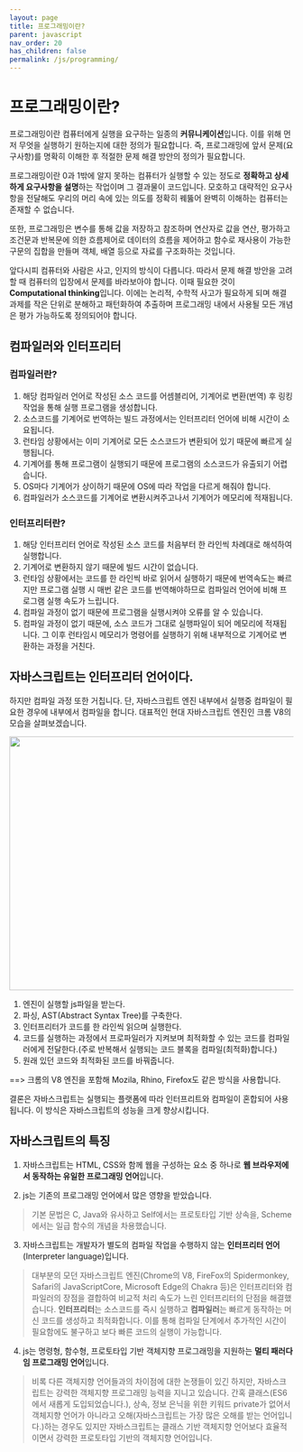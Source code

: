 ```yaml
---
layout: page
title: 프로그래밍이란?
parent: javascript
nav_order: 20
has_children: false
permalink: /js/programming/
---
```


# 프로그래밍이란?
프로그래밍이란 컴퓨터에게 실행을 요구하는 일종의 **커뮤니케이션**입니다. 이를 위해 먼저 무엇을 실행하기 원하는지에 대한 정의가 필요합니다. 즉, 프로그래밍에 앞서 문제(요구사항)를 명확히 이해한 후 적절한 문제 해결 방안의 정의가 필요합니다.

프로그래밍이란 0과 1밖에 알지 못하는 컴퓨터가 실행할 수 있는 정도로 **정확하고 상세하게 요구사항을 설명**하는 작업이며 그 결과물이 코드입니다. 모호하고 대략적인 요구사항을 전달해도 우리의 머리 속에 있는 의도를 정확히 꿰뚫어 완벽히 이해하는 컴퓨터는 존재할 수 없습니다.

또한, 프로그래밍은 변수를 통해 값을 저장하고 참조하며 연산자로 값을 연산, 평가하고 조건문과 반복문에 의한 흐름제어로 데이터의 흐름을 제어하고 함수로 재사용이 가능한 구문의 집합을 만들며 객체, 배열 등으로 자료를 구조화하는 것입니다.

앞다시피 컴퓨터와 사람은 사고, 인지의 방식이 다릅니다. 따라서 문제 해결 방안을 고려할 때 컴퓨터의 입장에서 문제를 바라보아야 합니다. 이때 필요한 것이 **Computational thinking**입니다. 이에는 논리적, 수학적 사고가 필요하게 되며 해결 과제를 작은 단위로 분해하고 패턴화하여 추출하며 프로그래밍 내에서 사용될 모든 개념은 평가 가능하도록 정의되어야 합니다.

## 컴파일러와 인터프리터
### 컴파일러란?
1. 해당 컴파일러 언어로 작성된 소스 코드를 어셈블리어, 기계어로 변환(번역) 후 링킹 작업을 통해 실행 프로그램을 생성합니다.
2. 소스코드를 기계어로 번역하는 빌드 과정에서는 인터프리터 언어에 비해 시간이 소요됩니다.
3. 런타임 상황에서는 이미 기계어로 모든 소스코드가 변환되어 있기 때문에 빠르게 실행됩니다.
4. 기계어를 통해 프로그램이 실행되기 때문에 프로그램의 소스코드가 유출되기 어렵습니다.
5. OS마다 기계어가 상이하기 때문에 OS에 따라 작업을 다르게 해줘야 합니다.
6. 컴파일러가 소스코드를 기계어로 변환시켜주고나서 기계어가 메모리에 적재됩니다.

### 인터프리터란?
1. 해당 인터프리터 언어로 작성된 소스 코드를 처음부터 한 라인씩 차례대로 해석하여 실행합니다.
2. 기계어로 변환하지 않기 때문에 빌드 시간이 없습니다.
3. 런타임 상황에서는 코드를 한 라인씩 바로 읽어서 실행하기 때문에 번역속도는 빠르지만 프로그램 실행 시 매번 같은 코드를 번역해야하므로 컴파일러 언어에 비해 프로그램 실행 속도가 느립니다.
4. 컴파일 과정이 없기 때문에 프로그램을 실행시켜야 오류를 알 수 있습니다.
5. 컴파일 과정이 없기 때문에, 소스 코드가 그대로 실행파일이 되어 메모리에 적재됩니다. 그 이후 런타임시 메모리가 명령어를 실행하기 위해 내부적으로 기계어로 변환하는 과정을 거친다.

## 자바스크립트는 인터프리터 언어이다.
하지만 컴파일 과정 또한 거칩니다. 단, 자바스크립트 엔진 내부에서 실행중 컴파일이 필요한 경우에 내부에서 컴파일을 합니다.
대표적인 현대 자바스크립트 엔진인 크롬 V8의 모습을 살펴보겠습니다.

<img src="https://postfiles.pstatic.net/MjAyMTAyMDlfMjgg/MDAxNjEyODYyMTI1NzQ2.vKaTGpbMGz5cTpSysAsasoUaRCTo3svXuaHqUuVOIRMg.3uFUuDM1BXJzvKr3u3fohqDC-GtjcCvXSSR8ABlRwYMg.PNG.dahye950627/image.png?type=w773" width=700 height= 450>

1. 엔진이 실행할 js파일을 받는다.
2. 파싱, AST(Abstract Syntax Tree)를 구축한다.
3. 인터프리터가 코드를 한 라인씩 읽으며 실행한다.
4. 코드를 실행하는 과정에서 프로파일러가 지켜보며 최적화할 수 있는 코드를 컴파일러에게 전달한다.(주로 반복해서 실행되는 코드 블록을 컴파일(최적화)합니다.)
5. 원래 있던 코드와 최적화된 코드를 바꿔줍니다.

==> 크롬의 V8 엔진을 포함해 Mozila, Rhino, Firefox도 같은 방식을 사용합니다.

결론은 자바스크립트는 실행되는 플랫폼에 따라 인터프리트와 컴파일이 혼합되어 사용됩니다. 이 방식은 자바스크립트의 성능을 크게 향상시킵니다.

## 자바스크립트의 특징
1. 자바스크립트는 HTML, CSS와 함께 웹을 구성하는 요소 중 하나로 **웹 브라우저에서 동작하는 유일한 프로그래밍 언어**입니다.

2. js는 기존의 프로그래밍 언어에서 많은 영향을 받았습니다.
> 기본 문법은 C, Java와 유사하고 Self에서는 프로토타입 기반 상속을, Scheme에서는 일급 함수의 개념을 차용했습니다.

3. 자바스크립트는 개발자가 별도의 컴파일 작업을 수행하지 않는 **인터프리터 언어**(Interpreter language)입니다.
> 대부분의 모던 자바스크립트 엔진(Chrome의 V8, FireFox의 Spidermonkey, Safari의 JavaScriptCore, Microsoft Edge의 Chakra 등)은 인터프리터와 컴파일러의 장점을 결합하여 비교적 처리 속도가 느린 인터프리터의 단점을 해결했습니다. **인터프리터**는 소스코드를 즉시 실행하고 **컴파일러**는 빠르게 동작하는 머신 코드를 생성하고 최적화합니다. 이를 통해 컴파일 단계에서 추가적인 시간이 필요함에도 불구하고 보다 빠른 코드의 실행이 가능합니다.

4. js는 명령형, 함수형, 프로토타입 기반 객체지향 프로그래밍을 지원하는 **멀티 패러다임 프로그래밍 언어**입니다.
> 비록 다른 객체지향 언어들과의 차이점에 대한 논쟁들이 있긴 하지만, 자바스크립트는 강력한 객체지향 프로그래밍 능력을 지니고 있습니다. 간혹 클래스(ES6에서 새롭게 도입되었습니다.), 상속, 정보 은닉을 위한 키워드 private가 없어서 객체지향 언어가 아니라고 오해(자바스크립트는 가장 많은 오해를 받는 언어입니다.)하는 경우도 있지만 자바스크립트는 클래스 기반 객체지향 언어보다 효율적이면서 강력한 프로토타입 기반의 객체지향 언어입니다.